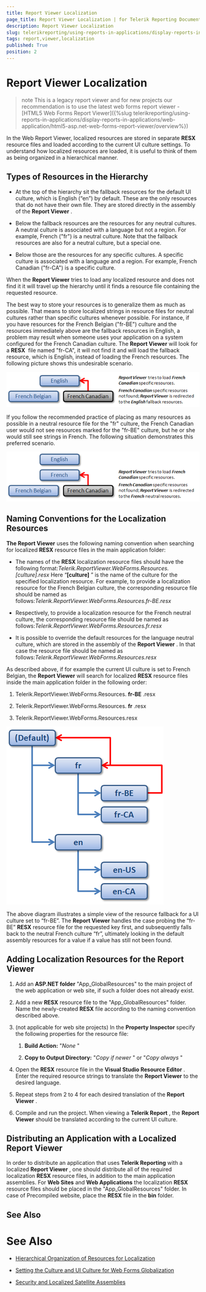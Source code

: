 ```yaml
---
title: Report Viewer Localization
page_title: Report Viewer Localization | for Telerik Reporting Documentation
description: Report Viewer Localization
slug: telerikreporting/using-reports-in-applications/display-reports-in-applications/web-application/asp.net-web-forms-report-viewer/report-viewer-localization
tags: report,viewer,localization
published: True
position: 2
---
```


# Report Viewer Localization



>note This is a legacy report viewer and for new projects our recommendation is to use the latest web forms report viewer -           [HTML5 Web Forms Report Viewer]({%slug telerikreporting/using-reports-in-applications/display-reports-in-applications/web-application/html5-asp.net-web-forms-report-viewer/overview%})


In the Web Report Viewer, localized resources are stored in separate __RESX__  resource files and loaded according to the current UI culture settings. To understand how localized resources are loaded, it is useful to think of them as being organized in a hierarchical manner.

## Types of Resources in the Hierarchy

* At the top of the hierarchy sit the fallback resources for the default UI culture, which is English (“en”) by default. These are the only resources that do not have their own file. They are stored directly in the assembly of the __Report Viewer__  .

* Below the fallback resources are the resources for any neutral cultures. A neutral culture is associated with a language but not a region. For example, French ("fr") is a neutral culture. Note that the fallback resources are also for a neutral culture, but a special one.

* Below those are the resources for any specific cultures. A specific culture is associated with a language and a region. For example, French Canadian ("fr-CA") is a specific culture.

When the __Report Viewer__  tries to load any localized resource and does not find it it will travel up the hierarchy until it finds a resource file containing the requested resource.

The best way to store your resources is to generalize them as much as possible. That means to store localized strings in resource files for neutral cultures rather than specific cultures whenever possible. For instance, if you have resources for the French Belgian ("fr-BE") culture and the resources immediately above are the fallback resources in English, a problem may result when someone uses your application on a system configured for the French Canadian culture. The __Report Viewer__  will look for a __RESX__  file named "fr-CA", it will not find it and will load the fallback resource, which is English, instead of loading the French resources. The following picture shows this undesirable scenario.

  

  ![](images/localization1.png)

If you follow the recommended practice of placing as many resources as possible in a neutral resource file for the "fr" culture, the French Canadian user would not see resources marked for the "fr-BE" culture, but he or she would still see strings in French. The following situation demonstrates this preferred scenario.

  

  ![](images/localization2.png)

## Naming Conventions for the Localization Resources

__The Report Viewer__  uses the following naming convention when searching for localized __RESX__  resource files in the main application folder:

* The names of the __RESX__  localization resource files should have the following format:*Telerik.ReportViewer.WebForms.Resources.[culture].resx* Here “__[culture]__ ” is the name of the culture for the specified localization resource. For example, to provide a localization resource          	for the French Belgian culture, the corresponding resource file should be named as follows:*Telerik.ReportViewer.WebForms.Resources.fr-BE.resx* 

* Respectively, to provide a localization resource for the French neutral culture, the corresponding resource file should  	be named as follows:*Telerik.ReportViewer.WebForms.Resources.fr.resx* 

* It is possible to override the default resources for the language neutral culture, which are stored in the assembly of the  		__Report Viewer__ . In that case the resource file should be named as follows:*Telerik.ReportViewer.WebForms.Resources.resx* 

As described above, if for example the current UI culture is set to French Belgian, the        		__Report Viewer__  will search for localized __RESX__         	resource files inside the main application folder in the following order:

1. Telerik.ReportViewer.WebForms.Resources. __fr-BE__  .resx

1. Telerik.ReportViewer.WebForms.Resources. __fr__  .resx

1. Telerik.ReportViewer.WebForms.Resources.resx

  

  ![](images/localization3.png)

The above diagram illustrates a simple view of the resource fallback for a UI culture set to “fr-BE”. The __Report Viewer__  handles the case probing the “fr-BE” __RESX__  resource file for the requested key first, and subsequently falls back to the neutral French culture “fr”, ultimately looking in the default assembly resources for a value if a value has still not been found.

## Adding Localization Resources for the Report Viewer

1. Add an __ASP.NET folder__  "App_GlobalResources" to the main project of the web application or web site, if such a folder does not already exist.

1. Add a new __RESX__  resource file to the "App_GlobalResources" folder. Name the newly-created __RESX__  file according to the naming convention described above.

1. (not applicable for web site projects) In the __Property Inspector__  specify the following properties for the resource file:

   1. __Build Action:__  "*None* "

   1. __Copy to Output Directory:__  "*Copy if newer* " or "*Copy always* "

1. Open the __RESX__  resource file in the __Visual Studio Resource Editor__  . Enter the required resource strings to translate the __Report Viewer__  to the desired language.

1. Repeat steps from 2 to 4 for each desired translation of the __Report Viewer__  .

1. Compile and run the project. When viewing a __Telerik Report__  , the __Report Viewer__  should be translated according to the current UI culture.

## Distributing an Application with a Localized Report Viewer

In order to distribute an application that uses __Telerik Reporting__         		with a localized __Report Viewer__ , one should distribute all of the required          	localization __RESX__  resource files, in addition to the main application assemblies. For __Web Sites__           	and __Web Applications__  the localization __RESX__  resource          	files should be placed in the "App_GlobalResources" folder. In case of Precompiled website, place the __RESX__           	file in the __bin__  folder.

## See Also


# See Also

 * [Hierarchical Organization of Resources for Localization](http://msdn2.microsoft.com/en-us/library/756hydy4(VS.71).aspx)

 * [Setting the Culture and UI Culture for Web Forms Globalization](http://msdn2.microsoft.com/en-us/library/bz9tc508(VS.71).aspx)

 * [Security and Localized Satellite Assemblies](http://msdn2.microsoft.com/en-us/library/ff8dk041(VS.71).aspx)
